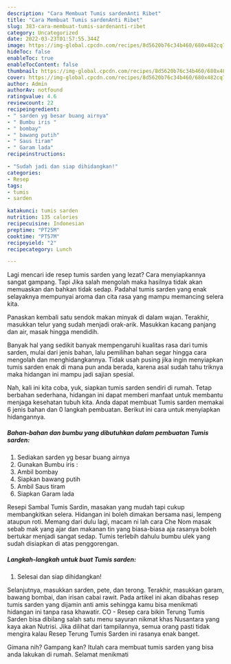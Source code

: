```yaml
---
description: "Cara Membuat Tumis sardenAnti Ribet"
title: "Cara Membuat Tumis sardenAnti Ribet"
slug: 383-cara-membuat-tumis-sardenanti-ribet
category: Uncategorized
date: 2022-03-23T01:57:55.344Z
image: https://img-global.cpcdn.com/recipes/8d5620b76c34b460/680x482cq70/tumis-sarden-foto-resep-utama.jpg
hideToc: false
enableToc: true
enableTocContent: false
thumbnail: https://img-global.cpcdn.com/recipes/8d5620b76c34b460/680x482cq70/tumis-sarden-foto-resep-utama.jpg
cover: https://img-global.cpcdn.com/recipes/8d5620b76c34b460/680x482cq70/tumis-sarden-foto-resep-utama.jpg
author: Admin
authorAv: notfound
ratingvalue: 4.6
reviewcount: 22
recipeingredient:
- " sarden yg besar buang airnya"
- " Bumbu iris "
- " bombay"
- " bawang putih"
- " Saus tiram"
- " Garam lada"
recipeinstructions:

- "Sudah jadi dan siap dihidangkan!"
categories:
- Resep
tags:
- tumis
- sarden

katakunci: tumis sarden 
nutrition: 135 calories
recipecuisine: Indonesian
preptime: "PT25M"
cooktime: "PT57M"
recipeyield: "2"
recipecategory: Lunch

---
```



Lagi mencari ide resep tumis sarden yang lezat? Cara menyiapkannya sangat gampang. Tapi Jika salah mengolah maka hasilnya tidak akan memuaskan dan bahkan tidak sedap. Padahal tumis sarden yang enak selayaknya mempunyai aroma dan cita rasa yang mampu memancing selera kita.


Panaskan kembali satu sendok makan minyak di dalam wajan. Terakhir, masukkan telur yang sudah menjadi orak-arik. Masukkan kacang panjang dan air, masak hingga mendidih.

Banyak hal yang sedikit banyak mempengaruhi kualitas rasa dari tumis sarden, mulai dari jenis bahan, lalu pemilihan bahan segar hingga cara mengolah dan menghidangkannya. Tidak usah pusing jika ingin menyiapkan tumis sarden enak di mana pun anda berada, karena asal sudah tahu triknya maka hidangan ini mampu jadi sajian spesial.


Nah, kali ini kita coba, yuk, siapkan tumis sarden sendiri di rumah. Tetap berbahan sederhana, hidangan ini dapat memberi manfaat untuk membantu menjaga kesehatan tubuh kita. Anda dapat membuat Tumis sarden memakai 6 jenis bahan dan 0 langkah pembuatan. Berikut ini cara untuk menyiapkan hidangannya.

<!--inarticleads1-->

##### Bahan-bahan dan bumbu yang dibutuhkan dalam pembuatan Tumis sarden:

1. Sediakan  sarden yg besar buang airnya
1. Gunakan  Bumbu iris :
1. Ambil  bombay
1. Siapkan  bawang putih
1. Ambil  Saus tiram
1. Siapkan  Garam lada


Resepi Sambal Tumis Sardin, masakan yang mudah tapi cukup membangkitkan selera. Hidangan ini boleh dimakan bersama nasi, lempeng ataupun roti. Memang dari dulu lagi, macam ni lah cara Che Nom masak sebab mak yang ajar dan makanan tin yang biasa-biasa aja rasanya boleh bertukar menjadi sangat sedap. Tumis terlebih dahulu bumbu ulek yang sudah disiapkan di atas penggorengan. 

<!--inarticleads2-->

##### Langkah-langkah untuk buat Tumis sarden:


1. Selesai dan siap dihidangkan!

Selanjutnya, masukkan sarden, pete, dan terong. Terakhir, masukkan garam, bawang bombai, dan irisan cabai rawit. Pada artikel ini akan dibahas resep tumis sarden yang dijamin anti amis sehingga kamu bisa menikmati hidangan ini tanpa rasa khawatir. CO - Resep cara bikin Terung Tumis Sarden bisa dibilang salah satu menu sayuran nikmat khas Nusantara yang kaya akan Nutrisi. Jika dilihat dari tampilannya, semua orang pasti tidak mengira kalau Resep Terung Tumis Sarden ini rasanya enak banget. 

Gimana nih? Gampang kan? Itulah cara membuat tumis sarden yang bisa anda lakukan di rumah. Selamat menikmati
